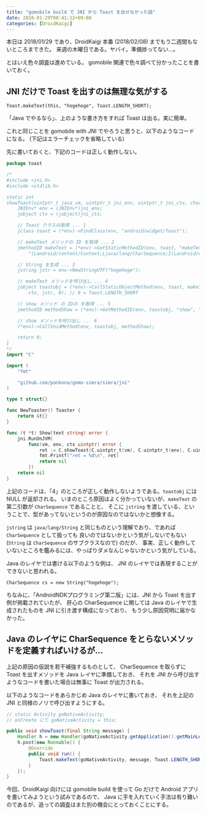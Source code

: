 ```yaml
---
title: "gomobile build で JNI から Toast を出せなかった話"
date: 2018-01-29T08:41:12+09:00
categories: [DroidKaigi]
---
```


本日は 2018/01/29 であり、DroidKaigi 本番 (2018/02/08) までもう二週間もないところまできた。
来週の木曜日である。ヤバイ。準備捗ってない…。

とはいえ色々調査は進めている。
gomobile 関連で色々調べて分かったことを書いておく。

## JNI だけで Toast を出すのは無理な気がする

`Toast.makeText(this, "hogehoge", Toast.LENGTH_SHORT);`

「Java でやるなら」、上のような書き方をすれば Toast は出る。実に簡単。

これと同じことを gomobile with JNI でやろうと思うと、以下のようなコードになる。
(下記はエラーチェックを省略している)

先に書いておくと、下記のコードは正しく動作しない。

```go
package toast

/*
#include <jni.h>
#include <stdlib.h>

static int
showToast(uintptr_t java_vm, uintptr_t jni_env, uintptr_t jni_ctx, char* text) {
    JNIEnv* env = (JNIEnv*)jni_env;
    jobject ctx = (jobject)jni_ctx;

    // Toast クラスの取得 ... 1
    jclass toast = (*env)->FindClass(env, "android/widget/Toast");

    // makeText メソッドの ID を取得 ... 2
    jmethodID makeText = (*env)->GetStaticMethodID(env, toast, "makeText",
        "(Landroid/content/Context;Ljava/lang/CharSequence;I)Landroid/widget/Toast;");

    // String を生成 ... 3
    jstring jstr = env->NewStringUTF("hogehoge");

    // makeText メソッドを呼び出し ... 4
    jobject toastobj = (*env)->CallStaticObjectMethod(env, toast, makeText,
        ctx, jstr, 0); // 0 = Toast.LENGTH_SHORT

    // show メソッド の IDの を取得 ... 5
    jmethodID methodShow = (*env)->GetMethodID(env, toastobj, "show", "()V");

    // show メソッドを呼び出し ... 6
    (*env)->CallVoidMethod(env, toastobj, methodShow);

    return 0;
}
*/
import "C"

import (
    "fmt"

    "github.com/pankona/gomo-simra/simra/jni"
)

type t struct{}

func NewToaster() Toaster {
    return &t{}
}

func (t *t) Show(text string) error {
    jni.RunOnJVM(
        func(vm, env, ctx uintptr) error {
            ret := C.showToast(C.uintptr_t(vm), C.uintptr_t(env), C.uintptr_t(ctx), C.CString(text))
            fmt.Printf("ret = %d\n", ret)
            return nil
        })
    return nil
}
```

上記のコードは、「4」のところが正しく動作しないようである。`toastobj` には NULL が返却される。
いまのところ原因はよく分かっていないが、`makeText` の第二引数が `CharSequence` であることと、
そこに `jstring` を渡している、ということで、型があってないというのが原因なのではないかと想像する。

`jstring` は `java/lang/String` と同じものという理解でおり、であれば `CharSequence` として扱っても
良いのではないかという気がしないでもない (`String` は `CharSequence` のサブクラスなので) のだが、
事実、正しく動作していないところを鑑みるには、やっぱりダメなんじゃないかという気がしている。

Java のレイヤでは書ける以下のような例は、
JNI のレイヤでは表現することができないと思われる。

`CharSequence cs = new String("hogehoge");`

ちなみに、「AndroidNDKプログラミング第二版」には、JNI から Toast を出す例が掲載されていたが、
肝心の CharSequence に関しては Java のレイヤで生成されたものを JNI に引き渡す構成になっており、
もう少し原因究明に届かなかった。

## Java のレイヤに CharSequence をとらないメソッドを定義すればいけるが…

上記の原因の仮説を若干補強するものとして、
CharSequence を取らずに Toast を出すメソッドを Java レイヤに準備しておき、
それを JNI から呼び出すようなコードを書いた場合は無事に Toast が出力される。

以下のようなコードをあらかじめ Java のレイヤに書いておき、
それを上記の JNI と同様のノリで呼び出すようにする。

```java
// static Activity goNativeActivity;
// onCreate にて goNativeActivity = this;

public void showToast(final String message) {
    Handler h = new Handler(goNativeActivity.getApplication().getMainLooper());
    h.post(new Runnable() {
        @Override
        public void run() {
            Toast.makeText(goNativeActivity, message, Toast.LENGTH_SHORT).show();
        }
    });
}
```

今回、DroidKaigi 向けには gomobile build を使って Go だけで Android アプリを書いてみようという試みであるので、
Java に手を入れていく手法は有り難いのであるが、追っての調査はまた別の機会にとっておくことにする。

